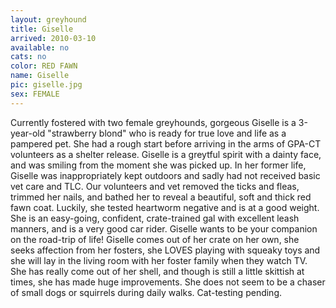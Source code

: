 ```yaml
---
layout: greyhound
title: Giselle
arrived: 2010-03-10
available: no
cats: no
color: RED FAWN
name: Giselle
pic: giselle.jpg
sex: FEMALE
---
```

Currently fostered with two female greyhounds, gorgeous Giselle is a 3-year-old "strawberry blond" who is ready for true
love and life as a pampered pet.  She had a rough start before arriving in the arms of GPA-CT volunteers as a shelter
release.  Giselle is a greytful spirit with a dainty face, and was smiling from the moment she was picked up. In her
former life, Giselle was inappropriately kept outdoors and sadly had not received basic vet care and TLC.  Our
volunteers and vet removed the ticks and fleas, trimmed her nails, and bathed her to reveal a beautiful, soft and thick
red fawn coat. Luckily, she tested heartworm negative and is at a good weight.  She is an easy-going, confident,
crate-trained gal with excellent leash manners, and is a very good car rider.  Giselle wants to be your companion on the
road-trip of life! Giselle comes out of her crate on her own, she seeks affection from her fosters, she LOVES playing
with squeaky toys and she will lay in the living room with her foster family when they watch TV. She has really come out
of her shell, and though is still a little skittish at times, she has made huge improvements.  She does not seem to be a
chaser of small dogs or squirrels during daily walks.  Cat-testing pending. 
